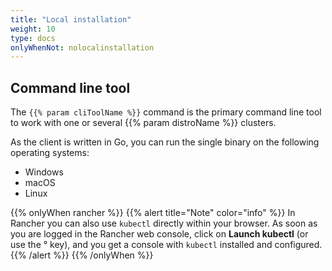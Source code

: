 ```yaml
---
title: "Local installation"
weight: 10
type: docs
onlyWhenNot: nolocalinstallation
---
```


## Command line tool

The `{{% param cliToolName %}}` command is the primary command line tool to work with one or several {{% param distroName %}} clusters.

As the client is written in Go, you can run the single binary on the following operating systems:

* Windows
* macOS
* Linux

{{% onlyWhen rancher %}}
{{% alert title="Note" color="info" %}}
In Rancher you can also use `kubectl` directly within your browser. As soon as you are logged in the Rancher web console, click on **Launch kubectl** (or use the ° key), and you get a console with `kubectl` installed and configured.
{{% /alert %}}
{{% /onlyWhen %}}
